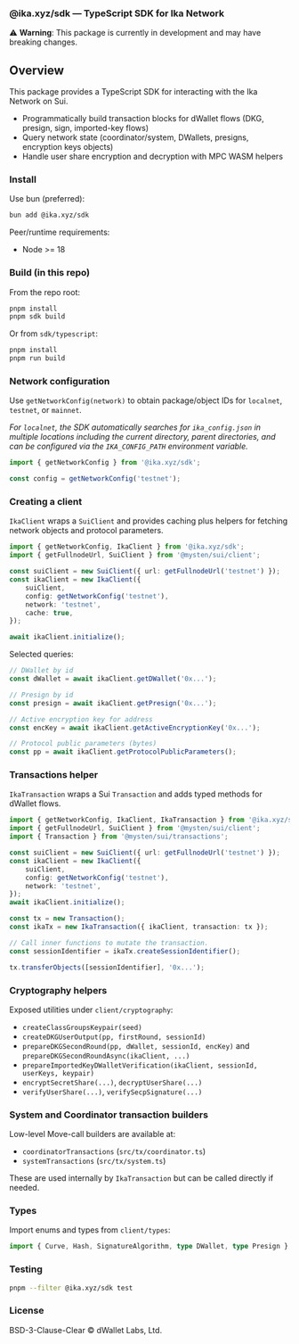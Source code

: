 ### @ika.xyz/sdk — TypeScript SDK for Ika Network

⚠️ **Warning**: This package is currently in development and may have breaking changes.

## Overview

This package provides a TypeScript SDK for interacting with the Ika Network on Sui.

- Programmatically build transaction blocks for dWallet flows (DKG, presign, sign, imported-key
  flows)
- Query network state (coordinator/system, DWallets, presigns, encryption keys objects)
- Handle user share encryption and decryption with MPC WASM helpers

### Install

Use bun (preferred):

```bash
bun add @ika.xyz/sdk
```

Peer/runtime requirements:

- Node >= 18

### Build (in this repo)

From the repo root:

```bash
pnpm install
pnpm sdk build
```

Or from `sdk/typescript`:

```bash
pnpm install
pnpm run build
```

### Network configuration

Use `getNetworkConfig(network)` to obtain package/object IDs for `localnet`, `testnet`, or
`mainnet`.

_For `localnet`, the SDK automatically searches for `ika_config.json` in multiple locations
including the current directory, parent directories, and can be configured via the `IKA_CONFIG_PATH`
environment variable._

```ts
import { getNetworkConfig } from '@ika.xyz/sdk';

const config = getNetworkConfig('testnet');
```

### Creating a client

`IkaClient` wraps a `SuiClient` and provides caching plus helpers for fetching network objects and
protocol parameters.

```ts
import { getNetworkConfig, IkaClient } from '@ika.xyz/sdk';
import { getFullnodeUrl, SuiClient } from '@mysten/sui/client';

const suiClient = new SuiClient({ url: getFullnodeUrl('testnet') });
const ikaClient = new IkaClient({
	suiClient,
	config: getNetworkConfig('testnet'),
	network: 'testnet',
	cache: true,
});

await ikaClient.initialize();
```

Selected queries:

```ts
// DWallet by id
const dWallet = await ikaClient.getDWallet('0x...');

// Presign by id
const presign = await ikaClient.getPresign('0x...');

// Active encryption key for address
const encKey = await ikaClient.getActiveEncryptionKey('0x...');

// Protocol public parameters (bytes)
const pp = await ikaClient.getProtocolPublicParameters();
```

### Transactions helper

`IkaTransaction` wraps a Sui `Transaction` and adds typed methods for dWallet flows.

```ts
import { getNetworkConfig, IkaClient, IkaTransaction } from '@ika.xyz/sdk';
import { getFullnodeUrl, SuiClient } from '@mysten/sui/client';
import { Transaction } from '@mysten/sui/transactions';

const suiClient = new SuiClient({ url: getFullnodeUrl('testnet') });
const ikaClient = new IkaClient({
	suiClient,
	config: getNetworkConfig('testnet'),
	network: 'testnet',
});
await ikaClient.initialize();

const tx = new Transaction();
const ikaTx = new IkaTransaction({ ikaClient, transaction: tx });

// Call inner functions to mutate the transaction.
const sessionIdentifier = ikaTx.createSessionIdentifier();

tx.transferObjects([sessionIdentifier], '0x...');
```

### Cryptography helpers

Exposed utilities under `client/cryptography`:

- `createClassGroupsKeypair(seed)`
- `createDKGUserOutput(pp, firstRound, sessionId)`
- `prepareDKGSecondRound(pp, dWallet, sessionId, encKey)` and
  `prepareDKGSecondRoundAsync(ikaClient, ...)`
- `prepareImportedKeyDWalletVerification(ikaClient, sessionId, userKeys, keypair)`
- `encryptSecretShare(...)`, `decryptUserShare(...)`
- `verifyUserShare(...)`, `verifySecpSignature(...)`

### System and Coordinator transaction builders

Low-level Move-call builders are available at:

- `coordinatorTransactions` (`src/tx/coordinator.ts`)
- `systemTransactions` (`src/tx/system.ts`)

These are used internally by `IkaTransaction` but can be called directly if needed.

### Types

Import enums and types from `client/types`:

```ts
import { Curve, Hash, SignatureAlgorithm, type DWallet, type Presign } from '@ika.xyz/sdk';
```

### Testing

```bash
pnpm --filter @ika.xyz/sdk test
```

### License

BSD-3-Clause-Clear © dWallet Labs, Ltd.
